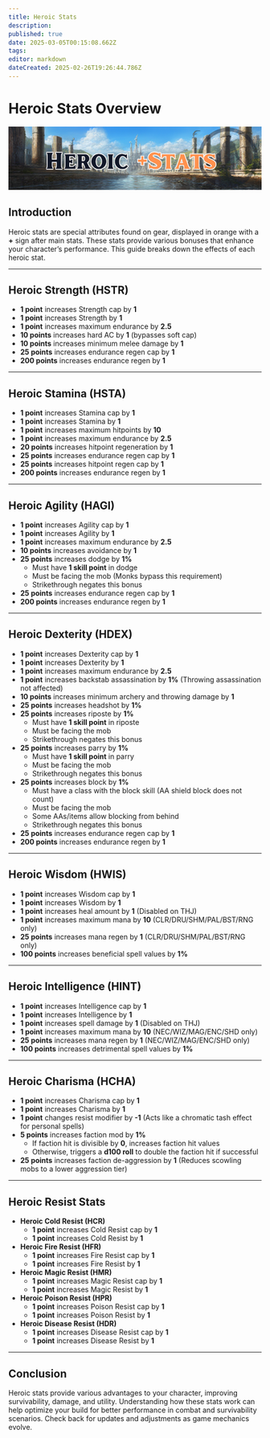 ```yaml
---
title: Heroic Stats
description: 
published: true
date: 2025-03-05T00:15:08.662Z
tags: 
editor: markdown
dateCreated: 2025-02-26T19:26:44.786Z
---
```


# Heroic Stats Overview

![](/wikiheroicstats.png)

## Introduction

Heroic stats are special attributes found on gear, displayed in orange with a **+** sign after main stats. These stats provide various bonuses that enhance your character’s performance. This guide breaks down the effects of each heroic stat.

---

## Heroic Strength (HSTR)

-   **1 point** increases Strength cap by **1**
-   **1 point** increases Strength by **1**
-   **1 point** increases maximum endurance by **2.5**
-   **10 points** increases hard AC by **1** (bypasses soft cap)
-   **10 points** increases minimum melee damage by **1**
-   **25 points** increases endurance regen cap by **1**
-   **200 points** increases endurance regen by **1**

---

## Heroic Stamina (HSTA)

-   **1 point** increases Stamina cap by **1**
-   **1 point** increases Stamina by **1**
-   **1 point** increases maximum hitpoints by **10**
-   **1 point** increases maximum endurance by **2.5**
-   **20 points** increases hitpoint regeneration by **1**
-   **25 points** increases endurance regen cap by **1**
-   **25 points** increases hitpoint regen cap by **1**
-   **200 points** increases endurance regen by **1**

---

## Heroic Agility (HAGI)

-   **1 point** increases Agility cap by **1**
-   **1 point** increases Agility by **1**
-   **1 point** increases maximum endurance by **2.5**
-   **10 points** increases avoidance by **1**
-   **25 points** increases dodge by **1%**
    -   Must have **1 skill point** in dodge
    -   Must be facing the mob (Monks bypass this requirement)
    -   Strikethrough negates this bonus
-   **25 points** increases endurance regen cap by **1**
-   **200 points** increases endurance regen by **1**

---

## Heroic Dexterity (HDEX)

-   **1 point** increases Dexterity cap by **1**
-   **1 point** increases Dexterity by **1**
-   **1 point** increases maximum endurance by **2.5**
-   **1 point** increases backstab assassination by **1%** (Throwing assassination not affected)
-   **10 points** increases minimum archery and throwing damage by **1**
-   **25 points** increases headshot by **1%**
-   **25 points** increases riposte by **1%**
    -   Must have **1 skill point** in riposte
    -   Must be facing the mob
    -   Strikethrough negates this bonus
-   **25 points** increases parry by **1%**
    -   Must have **1 skill point** in parry
    -   Must be facing the mob
    -   Strikethrough negates this bonus
-   **25 points** increases block by **1%**
    -   Must have a class with the block skill (AA shield block does not count)
    -   Must be facing the mob
    -   Some AAs/items allow blocking from behind
    -   Strikethrough negates this bonus
-   **25 points** increases endurance regen cap by **1**
-   **200 points** increases endurance regen by **1**

---

## Heroic Wisdom (HWIS)

-   **1 point** increases Wisdom cap by **1**
-   **1 point** increases Wisdom by **1**
-   **1 point** increases heal amount by **1** (Disabled on THJ)
-   **1 point** increases maximum mana by **10** (CLR/DRU/SHM/PAL/BST/RNG only)
-   **25 points** increases mana regen by **1** (CLR/DRU/SHM/PAL/BST/RNG only)
-   **100 points** increases beneficial spell values by **1%**

---

## Heroic Intelligence (HINT)

-   **1 point** increases Intelligence cap by **1**
-   **1 point** increases Intelligence by **1**
-   **1 point** increases spell damage by **1** (Disabled on THJ)
-   **1 point** increases maximum mana by **10** (NEC/WIZ/MAG/ENC/SHD only)
-   **25 points** increases mana regen by **1** (NEC/WIZ/MAG/ENC/SHD only)
-   **100 points** increases detrimental spell values by **1%**

---

## Heroic Charisma (HCHA)

-   **1 point** increases Charisma cap by **1**
-   **1 point** increases Charisma by **1**
-   **1 point** changes resist modifier by **\-1** (Acts like a chromatic tash effect for personal spells)
-   **5 points** increases faction mod by **1%**
    -   If faction hit is divisible by **0**, increases faction hit values
    -   Otherwise, triggers a **d100 roll** to double the faction hit if successful
-   **25 points** increases faction de-aggression by **1** (Reduces scowling mobs to a lower aggression tier)

---

## Heroic Resist Stats

-   **Heroic Cold Resist (HCR)**
    -   **1 point** increases Cold Resist cap by **1**
    -   **1 point** increases Cold Resist by **1**
-   **Heroic Fire Resist (HFR)**
    -   **1 point** increases Fire Resist cap by **1**
    -   **1 point** increases Fire Resist by **1**
-   **Heroic Magic Resist (HMR)**
    -   **1 point** increases Magic Resist cap by **1**
    -   **1 point** increases Magic Resist by **1**
-   **Heroic Poison Resist (HPR)**
    -   **1 point** increases Poison Resist cap by **1**
    -   **1 point** increases Poison Resist by **1**
-   **Heroic Disease Resist (HDR)**
    -   **1 point** increases Disease Resist cap by **1**
    -   **1 point** increases Disease Resist by **1**

---

## Conclusion

Heroic stats provide various advantages to your character, improving survivability, damage, and utility. Understanding how these stats work can help optimize your build for better performance in combat and survivability scenarios. Check back for updates and adjustments as game mechanics evolve.